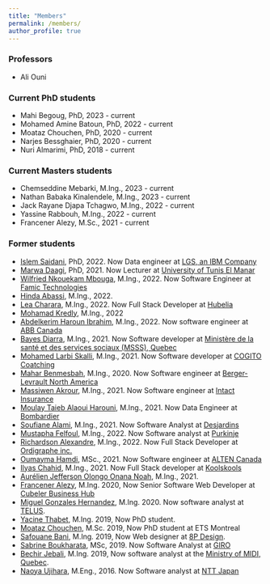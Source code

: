 ```yaml
---
title: "Members"
permalink: /members/
author_profile: true
---
```

### Professors
- Ali Ouni

### Current PhD students
  - Mahi Begoug, PhD, 2023 - current
  - Mohamed Amine Batoun, PhD, 2022 - current
  - Moataz Chouchen, PhD, 2020 - current
  - Narjes Bessghaier, PhD, 2020 - current
  - Nuri Almarimi, PhD, 2018 - current 

### Current Masters students  

- Chemseddine Mebarki, M.Ing., 2023 - current
- Nathan Babaka Kinalendele, M.Ing., 2023 - current
- Jack Rayane Djapa Tchagwo, M.Ing., 2022 - current
- Yassine Rabbouh, M.Ing., 2022 - current
- Francener Alezy, M.Sc., 2021 - current


### Former students
- [Islem Saidani](https://ca.linkedin.com/in/islemsaidani), PhD, 2022. Now Data engineer at [LGS, an IBM Company](https://www.lgs.com/home.html)
- [Marwa Daagi](https://www.researchgate.net/profile/Marwa-Daaji), PhD, 2021. Now Lecturer at [University of Tunis El Manar](http://www.utm.rnu.tn/utm/fr/)
- [Wilfried Nkouekam Mbouga](https://cm.linkedin.com/in/wilfried-nkouekam-b1a628156), M.Ing., 2022. Now Software Engineer at [Famic Technologies](https://www.famictech.com/en/)
- [Hinda Abassi](https://ca.linkedin.com/in/hinda-abassi), M.Ing., 2022. 
- [Lea Charara](https://ca.linkedin.com/in/leacharara), M.Ing., 2022. Now Full Stack Developer at [Hubelia](https://www.hubelia.com/home)
- [Mohamad Kredly](https://ca.linkedin.com/in/mohamad-kredly/fr), M.Ing., 2022
- [Abdelkerim Haroun Ibrahim](https://ouniali.github.io/members/), M.Ing., 2022. Now software engineer at [ABB Canada](https://new.abb.com/ca/fr)
- [Bayes Diarra](https://ca.linkedin.com/in/bayes-diarra-b67537177), M.Ing., 2021. Now Software developer at [Ministère de la santé et des services sociaux (MSSS), Quebec](https://ca.linkedin.com/company/ministere-sante-services-sociaux?trk=public_profile_topcard-current-company)
- [Mohamed Larbi Skalli](https://ca.linkedin.com/in/larbi-skalli-7a487872), M.Ing., 2021. Now Software developer at [COGITO Coatching](https://www.cogitobelgium.com/etudes-superieures/le-coaching-cogito/)
- [Mahar Benmesbah](https://ca.linkedin.com/in/mahar-benmesbah-5a4b10155), M.Ing., 2020. Now Software engineer at [Berger-Levrault North America](https://www.berger-levrault.com/ca/en/)
- [Massiwen Akrour](https://ca.linkedin.com/in/massiwen-akrour-88078b120), M.Ing., 2021. Now Software engineer at [Intact Insurance](https://www.intact.ca/qc/en/personal-insurance.html)
- [Moulay Taieb Alaoui Harouni](https://ca.linkedin.com/in/moulay-taieb-alaoui-harouni-a6b8a719), M.Ing., 2021. Now Data Engineer at [Bombardier](https://bombardier.com/)
- [Soufiane Alami](https://ca.linkedin.com/in/soufiane-el-alami), M.Ing., 2021. Now Software Analyst at [Desjardins](https://www.desjardins.com/)
- [Mustapha Felfoul](https://ca.linkedin.com/in/mustapha-younes-felfoul-54a00a179), M.Ing., 2022. Now Software analyst at [Purkinje](https://purkinje.com/)
- [Richardson Alexandre](https://ca.linkedin.com/in/richardson-alexandre-m-eng-b4a1a566?trk=people_directory), M.Ing., 2022. Now Full Stack Developer at [Ordigraphe inc.](https://ordigraphe.com/about/)
- [Oumayma Hamdi](https://ca.linkedin.com/in/oumayma-hamdi-109646146), MSc., 2021. Now Software engineer at [ALTEN Canada](https://www.alten.ca/en/)
- [Ilyas Chahid](https://ca.linkedin.com/in/ilyas-chahid-15709613b), M.Ing., 2021. Now Full Stack developer at [Koolskools](http://www.koolskoools.com )
- [Aurélien Jefferson Olongo Onana Noah](https://ouniali.github.io/members/), M.Ing., 2021.
- [Francener Alezy](https://github.com/alezyy), M.Ing. 2020, Now Senior Software Web Developer at [Cubeler Business Hub](https://www.cubeler.com/en-ca/)
- [Miguel Gonzales Hernandez](https://www.linkedin.com/in/miguel-gonzales-805801131/), M.Ing. 2020. Now software analyst at [TELUS](https://www.telus.com/en/health).
- [Yacine Thabet](https://www.linkedin.com/in/yacine-thabet/?originalSubdomain=ca), M.Ing. 2019, Now PhD student.
- [Moataz Chouchen](https://www.linkedin.com/in/moataz-chouchen/), M.Sc. 2019, Now PhD student at ETS Montreal
- [Safouane Bani](https://ca.linkedin.com/in/safouen-bani-1a1665106), M.Ing. 2019, Now Web designer at [8P Design](https://www.8p-design.com/en/montreal-web-agency).
- [Sabrine Boukharata](https://ca.linkedin.com/in/sabrine-boukharata-aa452396), MSc, 2019. Now Software Analyst at [GIRO](https://www.giro.ca/en-ca/)
- [Bechir Jebali](https://ouniali.github.io/members/), M.Ing. 2019, Now software analyst at the [Ministry of MIDI, Quebec](https://www.quebec.ca/immigration).
- [Naoya Ujihara](https://ouniali.github.io/members/), M.Eng., 2016. Now Software analyst at [NTT Japan](https://group.ntt/en/)
  
